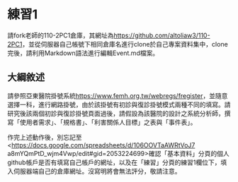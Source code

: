 # 練習1
請fork老師的110-2PC1倉庫，其網址為<https://github.com/altoliaw3/110-2PC1>，並從伺服器自己帳號下相同倉庫名進行clone於自己專案資料集中，clone完後，請利用Markdown語法進行編輯Event.md檔案。

## 大綱敘述
請參照亞東醫院掛號系統<https://www.femh.org.tw/webregs/fregister>，並隨意選擇一科，進行網路掛號，由於該掛號有初診與復診掛號模式兩種不同的填寫。請研究後該兩個初診與復診掛號頁面過後，請假設為該醫院的設計之系統分析師，撰寫「使用者需求」、「規格書」、「利害關係人目標」之表與「事件表」。

作完上述動作後，別忘記至<https://docs.google.com/spreadsheets/d/106OOVTaAWRtVoJ7
a8mYQmPtD_wjm4Vwp/edit#gid=2053224699>確認「基本資料」分頁的個人github帳戶是否有填寫自己帳戶的網址，以及在「練習」分頁的練習1欄位下，填入伺服器端自己的倉庫網址。沒寫明將會無法評分，敬請注意。